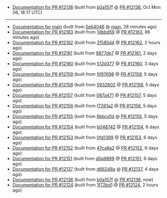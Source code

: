 

* [Documentation for PR #12136](docs-pr12136/) (built from [b0a157f](https://github.com/cvc5/cvc5/commit/b0a157f) @ [PR #12136](https://github.com/cvc5/cvc5/pull/12136), Oct Mon 06, 18:17 UTC)

***


* [Documentation for main](docs-main/) (built from [5eb4046](https://github.com/cvc5/cvc5/commit/5eb4046) @ [main](https://github.com/cvc5/cvc5/tree/main), 28 minutes ago)
* [Documentation for PR #12163](docs-pr12163/) (built from [1dbbd59](https://github.com/cvc5/cvc5/commit/1dbbd59) @ [PR #12163](https://github.com/cvc5/cvc5/pull/12163), 86 minutes ago)
* [Documentation for PR #12162](docs-pr12162/) (built from [2f585d4](https://github.com/cvc5/cvc5/commit/2f585d4) @ [PR #12162](https://github.com/cvc5/cvc5/pull/12162), 2 hours ago)
* [Documentation for PR #12161](docs-pr12161/) (built from [9877de7](https://github.com/cvc5/cvc5/commit/9877de7) @ [PR #12161](https://github.com/cvc5/cvc5/pull/12161), 2 days ago)
* [Documentation for PR #12160](docs-pr12160/) (built from [512d377](https://github.com/cvc5/cvc5/commit/512d377) @ [PR #12160](https://github.com/cvc5/cvc5/pull/12160), 3 days ago)
* [Documentation for PR #12159](docs-pr12159/) (built from [5f97698](https://github.com/cvc5/cvc5/commit/5f97698) @ [PR #12159](https://github.com/cvc5/cvc5/pull/12159), 5 days ago)
* [Documentation for PR #12158](docs-pr12158/) (built from [5932602](https://github.com/cvc5/cvc5/commit/5932602) @ [PR #12158](https://github.com/cvc5/cvc5/pull/12158), 5 days ago)
* [Documentation for PR #12157](docs-pr12157/) (built from [087a471](https://github.com/cvc5/cvc5/commit/087a471) @ [PR #12157](https://github.com/cvc5/cvc5/pull/12157), 5 days ago)
* [Documentation for PR #12156](docs-pr12156/) (built from [f7261a2](https://github.com/cvc5/cvc5/commit/f7261a2) @ [PR #12156](https://github.com/cvc5/cvc5/pull/12156), 5 days ago)
* [Documentation for PR #12155](docs-pr12155/) (built from [6bbcd1d](https://github.com/cvc5/cvc5/commit/6bbcd1d) @ [PR #12155](https://github.com/cvc5/cvc5/pull/12155), 5 days ago)
* [Documentation for PR #12154](docs-pr12154/) (built from [b048742](https://github.com/cvc5/cvc5/commit/b048742) @ [PR #12154](https://github.com/cvc5/cvc5/pull/12154), 6 days ago)
* [Documentation for PR #12153](docs-pr12153/) (built from [0fd1399](https://github.com/cvc5/cvc5/commit/0fd1399) @ [PR #12153](https://github.com/cvc5/cvc5/pull/12153), 6 days ago)
* [Documentation for PR #12152](docs-pr12152/) (built from [47ca8a2](https://github.com/cvc5/cvc5/commit/47ca8a2) @ [PR #12152](https://github.com/cvc5/cvc5/pull/12152), 6 days ago)
* [Documentation for PR #12151](docs-pr12151/) (built from [d0a9889](https://github.com/cvc5/cvc5/commit/d0a9889) @ [PR #12151](https://github.com/cvc5/cvc5/pull/12151), 6 days ago)
* [Documentation for PR #12137](docs-pr12137/) (built from [d66248a](https://github.com/cvc5/cvc5/commit/d66248a) @ [PR #12137](https://github.com/cvc5/cvc5/pull/12137), 4 days ago)
* [Documentation for PR #12136](docs-pr12136/) (built from [b0a157f](https://github.com/cvc5/cvc5/commit/b0a157f) @ [PR #12136](https://github.com/cvc5/cvc5/pull/12136), now)
* [Documentation for PR #12124](docs-pr12124/) (built from [1f72bd1](https://github.com/cvc5/cvc5/commit/1f72bd1) @ [PR #12124](https://github.com/cvc5/cvc5/pull/12124), 2 hours ago)
